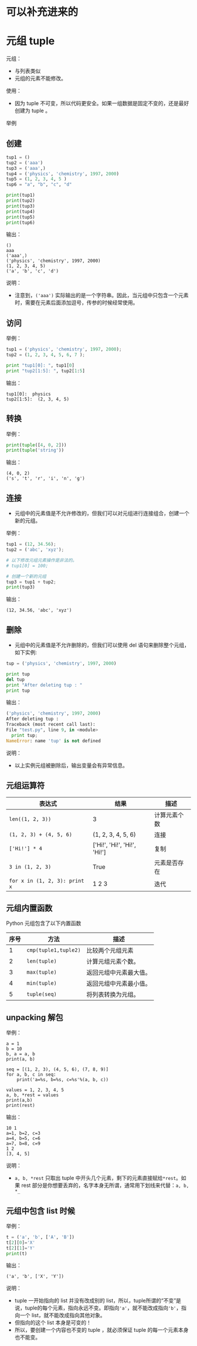 

# 可以补充进来的


# 元组 tuple

元组：

- 与列表类似
- 元组的元素不能修改。

使用：

- 因为 tuple 不可变，所以代码更安全。如果一组数据是固定不变的，还是最好创建为 tuple 。

举例

## 创建

```py
tup1 = ()
tup2 = ('aaa')
tup3 = ('aaa',)
tup4 = ('physics', 'chemistry', 1997, 2000)
tup5 = (1, 2, 3, 4, 5 )
tup6 = "a", "b", "c", "d"

print(tup1)
print(tup2)
print(tup3)
print(tup4)
print(tup5)
print(tup6)
```

输出：

```
()
aaa
('aaa',)
('physics', 'chemistry', 1997, 2000)
(1, 2, 3, 4, 5)
('a', 'b', 'c', 'd')
```

说明：

- 注意到，`('aaa')` 实际输出的是一个字符串。因此，当元组中只包含一个元素时，需要在元素后面添加逗号，传参的时候经常使用。


## 访问


举例：

```py
tup1 = ('physics', 'chemistry', 1997, 2000);
tup2 = (1, 2, 3, 4, 5, 6, 7 );

print "tup1[0]: ", tup1[0]
print "tup2[1:5]: ", tup2[1:5]
```

输出：

```
tup1[0]:  physics
tup2[1:5]:  (2, 3, 4, 5)
```


## 转换

举例：

```py
print(tuple([4, 0, 2]))
print(tuple('string'))
```

输出：

```
(4, 0, 2)
('s', 't', 'r', 'i', 'n', 'g')
```



## 连接

- 元组中的元素值是不允许修改的，但我们可以对元组进行连接组合，创建一个新的元组。

举例：


```py
tup1 = (12, 34.56);
tup2 = ('abc', 'xyz');

# 以下修改元组元素操作是非法的。
# tup1[0] = 100;

# 创建一个新的元组
tup3 = tup1 + tup2;
print(tup3)
```

输出：

```
(12, 34.56, 'abc', 'xyz')
```

## 删除

- 元组中的元素值是不允许删除的，但我们可以使用 del 语句来删除整个元组，如下实例:

```py
tup = ('physics', 'chemistry', 1997, 2000)

print tup
del tup
print "After deleting tup : "
print tup
```

输出：

```py
('physics', 'chemistry', 1997, 2000)
After deleting tup :
Traceback (most recent call last):
File "test.py", line 9, in <module>
  print tup;
NameError: name 'tup' is not defined
```

说明：

- 以上实例元组被删除后，输出变量会有异常信息。



## 元组运算符



| 表达式               | 结果                           | 描述 |
| ---------------------------- | ---------------------------- | ------------ |
| `len((1, 2, 3))`               | 3                            | 计算元素个数 |
| `(1, 2, 3) + (4, 5, 6)`        | (1, 2, 3, 4, 5, 6)           | 连接         |
| `['Hi!'] * 4`                  | ['Hi!', 'Hi!', 'Hi!', 'Hi!'] | 复制         |
| `3 in (1, 2, 3)`               | True                         | 元素是否存在 |
| `for x in (1, 2, 3): print x` | 1 2 3                        | 迭代         |




## 元组内置函数

Python 元组包含了以下内置函数

| 序号 | 方法               | 描述                   |
| ---- | ------------------ | ---------------------- |
|   1   | `cmp(tuple1,tuple2)` | 比较两个元组元素       |
|   2   | `len(tuple)`         | 计算元组元素个数。     |
|   3   | `max(tuple)`        | 返回元组中元素最大值。 |
|   4   | `min(tuple)`         | 返回元组中元素最小值。 |
|   5   | `tuple(seq)`         | 将列表转换为元组。     |




## unpacking 解包

举例：

```
a = 1
b = 10
b, a = a, b
print(a, b)

seq = [(1, 2, 3), (4, 5, 6), (7, 8, 9)]
for a, b, c in seq:
    print('a=%s, b=%s, c=%s'%(a, b, c))

values = 1, 2, 3, 4, 5
a, b, *rest = values
print(a,b)
print(rest)
```

输出：

```
10 1
a=1, b=2, c=3
a=4, b=5, c=6
a=7, b=8, c=9
1 2
[3, 4, 5]
```

说明：

- `a, b, *rest` 只取出 tuple 中开头几个元素，剩下的元素直接赋给`*rest`。如果 rest 部分是你想要丢弃的，名字本身无所谓，通常用下划线来代替：`a, b, *_` 



## 元组中包含 list 时候

举例：

```py
t = ('a', 'b', ['A', 'B'])
t[2][0]='X'
t[2][1]='Y'
print(t)
```

输出：

```
('a', 'b', ['X', 'Y'])
```

说明：

- tuple 一开始指向的 list 并没有改成别的 list，所以，tuple所谓的“不变”是说，tuple的每个元素，指向永远不变。即指向`'a'`，就不能改成指向`'b'`，指向一个 list，就不能改成指向其他对象。
- 但指向的这个 list 本身是可变的！
- 所以，要创建一个内容也不变的 tuple ，就必须保证 tuple 的每一个元素本身也不能变。



